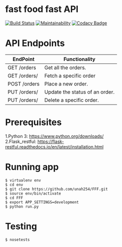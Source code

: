 # fast food fast API

[![Build Status](https://travis-ci.com/unah254/FFF.svg?branch=ft-test-models)](https://travis-ci.com/unah254/FFF)      [![Maintainability](https://api.codeclimate.com/v1/badges/2381ed78f4521ea137e7/maintainability)](https://codeclimate.com/github/unah254/FFF/maintainability)
 [![Codacy Badge](https://api.codacy.com/project/badge/Grade/3ea9993eaae9495ba0a2f080163727d1)](https://www.codacy.com/app/unah254/FFF?utm_source=github.com&amp;utm_medium=referral&amp;utm_content=unah254/FFF&amp;utm_campaign=Badge_Grade)

# API Endpoints

| EndPoint              | Functionality                 |
| ----------------------| ------------------------------|
| GET /orders           | Get all the orders.           |
| GET /orders/<orderId> | Fetch a specific order        |
| POST /orders          | Place a new order.            |
| PUT /orders/<orderId> | Update the status of an order.|
| PUT /orders/<orderId> | Delete a specific order.      |

# Prerequisites
1.Python 3: https://www.python.org/downloads/                                        
2.Flask_restful: https://flask-restful.readthedocs.io/en/latest/installation.html
# Running app
```
$ virtualenv env
$ cd env
$ git clone https://github.com/unah254/FFF.git
$ source env/bin/activate
$ cd FFF
$ export APP_SETTINGS=development
$ python run.py

```
# Testing
```
$ nosetests
```






